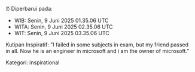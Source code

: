 ⏰ Diperbarui pada:
- WIB: Senin, 9 Juni 2025 01.35.06 UTC
- WITA: Senin, 9 Juni 2025 02.35.06 UTC
- WIT: Senin, 9 Juni 2025 03.35.06 UTC

Kutipan Inspiratif:
"I failed in some subjects in exam, but my friend passed in all. Now he is an engineer in microsoft and i am the owner of microsoft."


Kategori: inspirational

